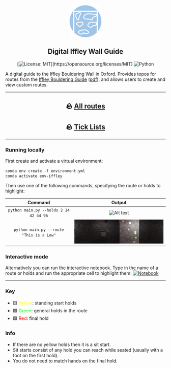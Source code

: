 <div align="center">

<img src=".assets/img/icon.svg" width="100">

## Digital Iffley Wall Guide

[![License: MIT](https://img.shields.io/badge/License-MIT-yellow.svg?)](https://opensource.org/licenses/MIT) ![Python](https://img.shields.io/badge/python-3670A0?logo=python&logoColor=ffdd54)

</div>

A digital guide to the Iffley Bouldering Wall in Oxford. Provides topos for routes from the [Iffley Bouldering Guide](https://www.oxfordalpineclub.uk/shop.php#!/Iffley-10-The-Iffley-Bouldering-Guide/p/59136024/category=10367386) ([pdf](.assets/Iffley%20Bouldering%20Guidebook.pdf?raw=true)), and allows users to create and view custom routes.

---

<div align="center">

## 🪨 [All routes](static/topos.md)

## 🪨 [Tick Lists](static/ticklists.md)

</div>

---

### Running locally

First create and activate a virtual environment:

```shell
conda env create -f environment.yml
conda activate env-iffley
```

Then use one of the following commands, specifying the route or holds to highlight:

⠀⠀⠀⠀⠀Command⠀⠀⠀⠀⠀| Output
:--------:|:-------:
`python main.py --holds 2 14 42 44 96` | ![Alt text](.assets/img/examples/holds.png?raw=true "Holds")
`python main.py --route "This is a Low"` | ![Alt text](.assets/img/routes/thisisalow.png?raw=true "This is a Low")

### Interactive mode

Alternatively you can run the interactive notebook. Type in the name of a route or holds and run the appropriate cell to highlight them: [![Notebook](https://colab.research.google.com/assets/colab-badge.svg)](https://colab.research.google.com/github/iacobo/iffley-wall-app/blob/main/notebook.ipynb)

---

### Key

- 🟨 <span style="color:yellow">Yellow</span>: standing start holds
- 🟩 <span style="color:lime">Green</span>: general holds in the route
- 🟥 <span style="color:red">Red</span>: final hold

### Info

- If there are no yellow holds then it is a sit start.
- Sit starts consist of any hold you can reach while seated (usually with a foot on the first hold).
- You do not need to match hands on the final hold.
